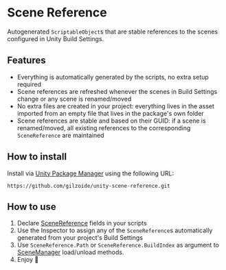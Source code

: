 # Scene Reference
Autogenerated `ScriptableObject`s that are stable references to the scenes configured in Unity Build Settings.


## Features
- Everything is automatically generated by the scripts, no extra setup required
- Scene references are refreshed whenever the scenes in Build Settings change or any scene is renamed/moved
- No extra files are created in your project: everything lives in the asset imported from an empty file that lives in the package's own folder
- Scene references are stable and based on their GUID: if a scene is renamed/moved, all existing references to the corresponding `SceneReference` are maintained


## How to install
Install via [Unity Package Manager](https://docs.unity3d.com/Manual/upm-ui-giturl.html) using the following URL:
```
https://github.com/gilzoide/unity-scene-reference.git
```


## How to use
1. Declare [SceneReference](Runtime/SceneReference.cs) fields in your scripts
2. Use the Inspector to assign any of the `SceneReference`s automatically generated from your project's Build Settings
3. Use `SceneReference.Path` or `SceneReference.BuildIndex` as argument to [SceneManager](https://docs.unity3d.com/ScriptReference/SceneManagement.SceneManager.html) load/unload methods.
4. Enjoy 🍾